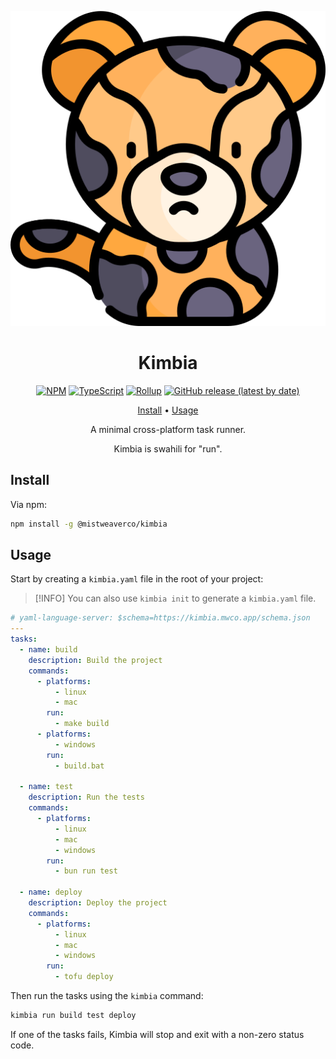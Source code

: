 <div align="center">

![Kimbia Logo](assets/logo.svg)

# Kimbia

[![NPM](https://img.shields.io/npm/v/@mistweaverco/kimbia?style=for-the-badge)](https://www.npmjs.com/package/@mistweaverco/kimbia)
[![TypeScript](https://img.shields.io/badge/TypeScript-3178C6.svg?style=for-the-badge&logo=typescript&logoColor=FFF)](https://www.typescriptlang.org/)
[![Rollup](https://img.shields.io/badge/Rollup-bd0f0f.svg?style=for-the-badge&logo=rollup.js&logoColor=FFF)](https://rollupjs.org/)
[![GitHub release (latest by date)](https://img.shields.io/github/v/release/mistweaverco/kimbia?style=for-the-badge)](https://github.com/mistweaverco/kimbia/releases/latest)

[Install](#install) • [Usage](#usage)

<p></p>

A minimal cross-platform task runner.

<p></p>

Kimbia is swahili for "run".

<p></p>

</div>

## Install

Via npm:

```sh
npm install -g @mistweaverco/kimbia
```

## Usage

Start by creating a `kimbia.yaml` file in the root of your project:

> [!INFO]
> You can also use `kimbia init` to generate a `kimbia.yaml` file.

```yaml
# yaml-language-server: $schema=https://kimbia.mwco.app/schema.json
---
tasks:
  - name: build
    description: Build the project
    commands:
      - platforms:
          - linux
          - mac
        run:
          - make build
      - platforms:
          - windows
        run:
          - build.bat

  - name: test
    description: Run the tests
    commands:
      - platforms:
          - linux
          - mac
          - windows
        run:
          - bun run test

  - name: deploy
    description: Deploy the project
    commands:
      - platforms:
          - linux
          - mac
          - windows
        run:
          - tofu deploy
```

Then run the tasks using the `kimbia` command:

```sh
kimbia run build test deploy
```

If one of the tasks fails,
Kimbia will stop and exit with a non-zero status code.

